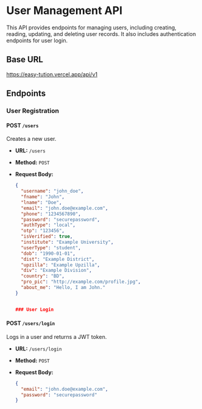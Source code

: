 # User Management API

This API provides endpoints for managing users, including creating, reading, updating, and deleting user records. It also includes authentication endpoints for user login.

## Base URL

https://easy-tution.vercel.app/api/v1

## Endpoints

### User Registration

#### POST `/users`

Creates a new user.

- **URL:** `/users`
- **Method:** `POST`
- **Request Body:**

  ```json
  {
    "username": "john_doe",
    "fname": "John",
    "lname": "Doe",
    "email": "john.doe@example.com",
    "phone": "1234567890",
    "password": "securepassword",
    "authType": "local",
    "otp": "123456",
    "isVerified": true,
    "institute": "Example University",
    "userType": "student",
    "dob": "1990-01-01",
    "dist": "Example District",
    "upzilla": "Example Upzilla",
    "div": "Example Division",
    "country": "BD",
    "pro_pic": "http://example.com/profile.jpg",
    "about_me": "Hello, I am John."
  }


  ### User Login

#### POST `/users/login`

Logs in a user and returns a JWT token.

- **URL:** `/users/login`
- **Method:** `POST`
- **Request Body:**

  ```json
  {
    "email": "john.doe@example.com",
    "password": "securepassword"
  }

